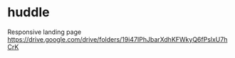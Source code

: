 # huddle
Responsive landing page
https://drive.google.com/drive/folders/19i47IPhJbarXdhKFWkyQ6fPslxU7hCrK
